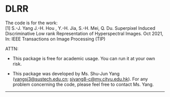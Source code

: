# DLRR
The code is for the work:  
[1] S.-J. Yang J.-H. Hou , Y.-H. Jia, S.-H. Mei, Q. Du. Superpixel Induced Discriminative Low rank Representation of Hyperspectral Images. Oct 2021, In: IEEE Transactions on Image 
Processing (TIP)  

ATTN:  
- This package is free for academic usage. You can run it at your own risk\.  
  
- This package was developed by Ms. Shu-Jun Yang (yangsj3@sustech.edu.cn; sjyang8-c@my.cityu.edu.hk). For any problem concerning the code, please feel free to contact Ms. Yang\.  

------------------------------------------------------------------------------------------
